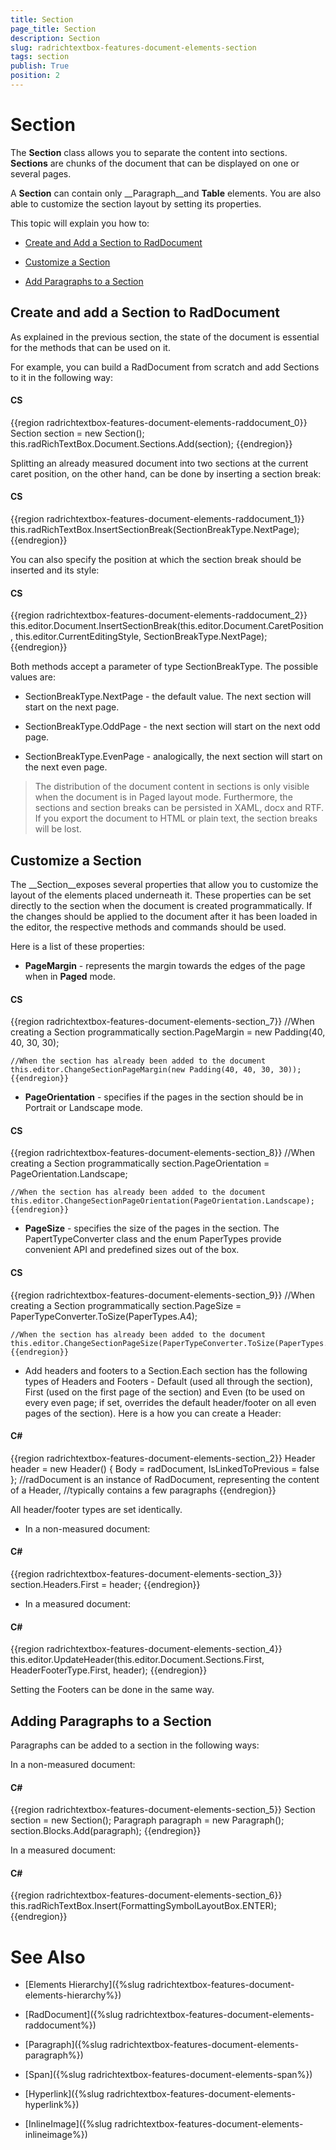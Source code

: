 ```yaml
---
title: Section
page_title: Section
description: Section
slug: radrichtextbox-features-document-elements-section
tags: section
publish: True
position: 2
---
```


# Section



The __Section__ class allows you to separate the content into sections. __Sections__ are chunks of the document that can be displayed on one or several pages.
      

A __Section__ can contain only __Paragraph__and __Table__ elements. You are also able to customize the section layout by setting its properties.
      

This topic will explain you how to:

* [Create and Add a Section to RadDocument](#create-and-add-a-section-to-raddocument)

* [Customize a Section](#customize-a-section)

* [Add Paragraphs to a Section](#adding-paragraphs-to-a-section)

## Create and add a Section to RadDocument

As explained in the previous section, the state of the document is essential for the methods that can be used on it.

For example, you can build a RadDocument from scratch and add Sections to it in the following way:

#### __CS__

{{region radrichtextbox-features-document-elements-raddocument_0}}
	Section section = new Section();
	this.radRichTextBox.Document.Sections.Add(section);
	{{endregion}}



Splitting an already measured document into two sections at the current caret position, on the other hand, can be done by inserting a section break:

#### __CS__

{{region radrichtextbox-features-document-elements-raddocument_1}}
	this.radRichTextBox.InsertSectionBreak(SectionBreakType.NextPage);
	{{endregion}}



You can also specify the position at which the section break should be inserted and its style:

#### __CS__

{{region radrichtextbox-features-document-elements-raddocument_2}}
	this.editor.Document.InsertSectionBreak(this.editor.Document.CaretPosition, this.editor.CurrentEditingStyle, SectionBreakType.NextPage);
	{{endregion}}



Both methods accept a parameter of type SectionBreakType. The possible values are:

* SectionBreakType.NextPage - the default value. The next section will start on the next page.

* SectionBreakType.OddPage - the next section will start on the next odd page.

* SectionBreakType.EvenPage - analogically, the next section will start on the next even page.

>The distribution of the document content in sections is only visible when the document is in Paged layout mode.
            Furthermore, the sections and section breaks can be persisted in XAML, docx and RTF. If you export the document to HTML or plain text, the section breaks will be lost.
          

## Customize a Section

The __Section__exposes several properties that allow you to customize the layout of the elements placed underneath it.
          These properties can be set directly to the section when the document is created programmatically. If the changes should be applied to the document after it has been loaded in the editor, the respective methods and commands should be used.

Here is a list of these properties:
        

* __PageMargin__ - represents the margin towards the edges of the page when in __Paged__ mode.
            

#### __CS__

{{region radrichtextbox-features-document-elements-section_7}}
	//When creating a Section programmatically
	section.PageMargin = new Padding(40, 40, 30, 30);
	
	//When the section has already been added to the document
	this.editor.ChangeSectionPageMargin(new Padding(40, 40, 30, 30));
	{{endregion}}



* __PageOrientation__ - specifies if the pages in the section should be in Portrait or Landscape mode.
            

#### __CS__

{{region radrichtextbox-features-document-elements-section_8}}
	//When creating a Section programmatically
	section.PageOrientation = PageOrientation.Landscape;
	
	//When the section has already been added to the document
	this.editor.ChangeSectionPageOrientation(PageOrientation.Landscape);
	{{endregion}}



* __PageSize__ - specifies the size of the pages in the section. The PapertTypeConverter class and the enum PaperTypes provide convenient API and predefined sizes out of the box.
            

#### __CS__

{{region radrichtextbox-features-document-elements-section_9}}
	//When creating a Section programmatically
	section.PageSize = PaperTypeConverter.ToSize(PaperTypes.A4);
	
	//When the section has already been added to the document
	this.editor.ChangeSectionPageSize(PaperTypeConverter.ToSize(PaperTypes.A4));
	{{endregion}}



* Add headers and footers to a Section.Each section has the following types of Headers and Footers - Default (used all through the section), First (used on the first page of the section)
              and Even (to be used on every even page; if set, overrides the default header/footer on all even pages of the section).
            Here is a how you can create a Header:

#### __C#__

{{region radrichtextbox-features-document-elements-section_2}}
	Header header = new Header() { Body = radDocument, IsLinkedToPrevious = false }; //radDocument is an instance of RadDocument, representing the content of a Header, 
	                                                                                 //typically contains a few paragraphs
	{{endregion}}

All header/footer types are set identically.

* In a non-measured document:

#### __C#__

{{region radrichtextbox-features-document-elements-section_3}}
	section.Headers.First = header;
	{{endregion}}



* In a measured document:

#### __C#__

{{region radrichtextbox-features-document-elements-section_4}}
	this.editor.UpdateHeader(this.editor.Document.Sections.First, HeaderFooterType.First, header);
	{{endregion}}

Setting the Footers can be done in the same way.

## Adding Paragraphs to a Section

Paragraphs can be added to a section in the following ways:

In a non-measured document:

#### __C#__

{{region radrichtextbox-features-document-elements-section_5}}
	Section section = new Section();
	Paragraph paragraph = new Paragraph();
	section.Blocks.Add(paragraph);
	{{endregion}}



In a measured document:

#### __C#__

{{region radrichtextbox-features-document-elements-section_6}}
	this.radRichTextBox.Insert(FormattingSymbolLayoutBox.ENTER);
	{{endregion}}



# See Also

 * [Elements Hierarchy]({%slug radrichtextbox-features-document-elements-hierarchy%})

 * [RadDocument]({%slug radrichtextbox-features-document-elements-raddocument%})

 * [Paragraph]({%slug radrichtextbox-features-document-elements-paragraph%})

 * [Span]({%slug radrichtextbox-features-document-elements-span%})

 * [Hyperlink]({%slug radrichtextbox-features-document-elements-hyperlink%})

 * [InlineImage]({%slug radrichtextbox-features-document-elements-inlineimage%})
